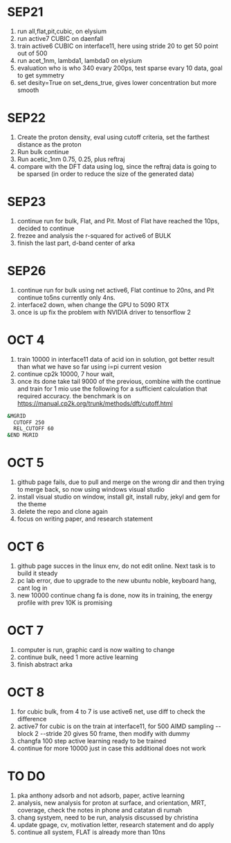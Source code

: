 # SEP21
1) run all,flat,pit,cubic, on elysium 
2) run active7 CUBIC on daenfall
3) train active6 CUBIC on interface11, here using stride 20 to get 50 point out of 500
4) run acet_1nm, lambda1, lambda0 on elysium
5) evaluation who is who 340 evary 200ps, test sparse evary 10 data, goal to get symmetry
6) set desity=True on set_dens_true, gives lower concentration but more smooth

# SEP22
1) Create the proton density, eval using cutoff criteria, set the farthest distance as the proton
2) Run bulk continue
3) Run acetic_1nm 0.75, 0.25, plus reftraj
4) compare with the DFT data using log, since the reftraj data is going to be sparsed (in order to reduce the size of the generated data)

# SEP23
1) continue run for bulk, Flat, and Pit. Most of Flat have reached the 10ps, decided to continue
2) frezee and analysis the r-squared for active6 of BULK
3) finish the last part, d-band center of arka

# SEP26
1) continue run for bulk using net active6, Flat continue to 20ns, and Pit continue to5ns currently only 4ns.
2) interface2 down, when change the GPU to 5090 RTX
3) once is up fix the problem with NVIDIA driver to tensorflow 2

# OCT 4
1) train 10000 in interface11 data of acid ion in solution, got better result than what we have so far using i=pi current vesion
2) continue cp2k 10000, 7 hour wait,
3) once its done take tail 9000 of the previous, combine with the continue and train for 1 mio
use the following for a sufficient calculation that required accuracy. the benchmark is on https://manual.cp2k.org/trunk/methods/dft/cutoff.html

```bash
&MGRID
  CUTOFF 250
  REL_CUTOFF 60 
&END MGRID
```    
 
# OCT 5
1) github page fails, due to pull and merge on the wrong dir and then trying to merge back, so now using windows visual studio
2) install visual studio on window, install git, install ruby, jekyl and gem for the theme
3) delete the repo and clone again
4) focus on writing paper, and research statement 

    
# OCT 6
1) github page succes in the linux env, do not edit online. Next task is to build it steady
2) pc lab error, due to upgrade to the new ubuntu noble, keyboard hang, cant log in
3) new 10000 continue chang fa is done, now its in training, the energy profile with prev 10K is promising 
    
# OCT 7
1) computer is run, graphic card is now waiting to change
2) continue bulk, need 1 more active learning
3) finish abstract arka

# OCT 8
1) for cubic bulk, from 4 to 7 is use active6 net, use diff to check the difference
2) active7 for cubic is on the train at interface11, for 500 AIMD sampling --block 2 --stride 20 gives 50 frame, then modify with dummy
3) changfa 100 step active learning ready to be trained
4) continue for more 10000 just in case this additional does not work


# TO DO
1) pka anthony adsorb and not adsorb, paper, active learning 
2) analysis, new analysis for proton at surface, and orientation, MRT, coverage, check the notes in phone and catatan di rumah
3) chang systyem, need to be run, analysis discussed by christina
4) update gpage, cv, motivation letter, research statement and do apply
5) continue all system, FLAT is already more than 10ns


    
